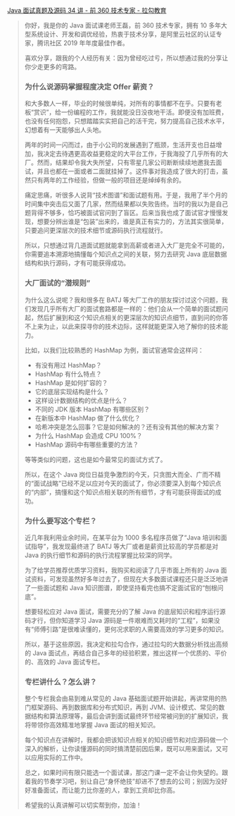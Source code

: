 [Java 面试真题及源码 34 讲 - 前 360 技术专家 - 拉勾教育](https://kaiwu.lagou.com/course/courseInfo.htm?courseId=59&sid=20-h5Url-0&buyFrom=2&pageId=1pz4#/detail/pc?id=1760)



> 你好，我是你的 Java 面试课老师王磊，前 360 技术专家，拥有 10 多年大型系统设计、开发和调优经验，热衷于技术分享，是阿里云社区的认证专家，腾讯社区 2019 年年度最佳作者。
>
> 
>
> 喜欢分享，跟我的个人经历有关：因为曾经吃过亏，所以想通过我的分享让你少走更多的弯路。
>
> ### 为什么说源码掌握程度决定 Offer 薪资？
>
> 和大多数人一样，毕业的时候很单纯，对所有的事情都不在乎。只要有老板“赏识”，给一份编程的工作，我就能没日没夜地干活。即便没有加班费，也没有任何抱怨，只想踏踏实实把自己的活干完，努力提高自己技术水平，幻想着有一天能够出人头地。
>
> 
>
> 两年的时间一闪而过，由于小公司的发展遇到了瓶颈，生活开支也日益增加，我决定去待遇更高收益更稳定的大平台工作，于我海投了几乎所有的大厂。然而，结果却令我大失所望，只有零星几家公司断断续续地邀我去面试，并且也都在一面或者二面就挂掉了。这件事对我造成了很大的打击，虽然只有两年的工作经验，但做一般的项目还是绰绰有余的。
>
> 
>
> 痛定思痛，听很多人说背“技术图谱”和面试题有用。于是，我用了半个月的时间集中突击后又面了几家，然而结果都以失败告终。当时的我以为是自己题背得不够多，恰巧被面试官问到了盲区。后来当我也成了面试官才慢慢发现，想要分辨出谁是“包装”出来的，谁是真正有实力的，方法其实很简单，只要追问更深层次的技术细节或源码执行流程就行。
>
> 
>
> 所以，只想通过背几道面试题就能拿到高薪或者进入大厂是完全不可能的，你需要追本溯源地搞懂每个知识点之间的关联，努力去研究 Java 底层数据结构和执行源码，才有可能获得成功。
>
> ### 大厂面试的“潜规则”
>
> 为什么这么说呢？我和很多在 BATJ 等大厂工作的朋友探讨过这个问题，我们发现几乎所有大厂的面试套路都是一样的：他们会从一个简单的面试题问起，然后扩展到和这个知识点相关的更深层次的知识点细节，直到问的你答不上来为止，以此来探寻你的技术边际，这样就能更深入地了解你的技术能力。
>
> 
>
> 比如，以我们比较熟悉的 HashMap 为例，面试官通常会这样问：
>
> - 有没有用过 HashMap？
> - HashMap 有什么特点？
> - HashMap 是如何扩容的？
> - 它的底层实现结构是什么？
> - 这样设计数据结构的优点是什么？
> - 不同的 JDK 版本 HashMap 有哪些区别？
> - 在新版本中 HashMap 做了什么优化？
> - 哈希冲突是怎么回事？它是如何解决的？还有没有其他的解决方案？
> - 为什么 HashMap 会造成 CPU 100%？
> - HashMap 源码中有哪些重要的方法？
>
> 等等类似的问题，这也是如今最常见的面试方式了。
>
> 
>
> 所以，在这个 Java 岗位日益竞争激烈的今天，只贪图大而全、广而不精的“面试战略”已经不足以应对今天的面试了，你必须要深入到每个知识点的“内部”，搞懂和这个知识点相关联的所有细节，才有可能获得面试的成功。
>
> ### 为什么要写这个专栏？
>
> 近几年我利用业余时间，在某平台为 1000 多名程序员做了“Java 培训和面试指导”，我发现最终进了 BATJ 等大厂或者是薪资比较高的学员都是对 Java 的执行细节和源码的执行流程掌握比较深的同学。
>
> 
>
> 为了给学员推荐优质学习资料，我购买和阅读了几乎市面上所有的 Java 面试资料，可发现虽然好多年过去了，但现在大多数面试课程还只是泛泛地讲了一些面试题和 Java 知识图谱，即使坚持看完也搞不定面试官的“刨根问底”。
>
> 
>
> 想要轻松应对 Java 面试，需要充分的了解 Java 的底层知识和程序运行源码才行，但你知道学习 Java 源码是一件艰难而又耗时的“工程”，如果没有“师傅引路”是很难读懂的，更何况求职的人需要高效的学习更多的知识。
>
> 
>
> 所以，基于这些原因，我决定和拉勾合作，通过拉勾的大数据分析找出高频的 Java 面试点，再结合自己多年的经验积累，推出这样一个优质的、平价的、高效的 Java 面试专栏。
>
> ### 专栏讲什么？怎么讲？
>
> 整个专栏我会由易到难从常见的 Java 基础面试题开始讲起，再讲常用的热门框架源码、再到数据库和分布式知识，再到 JVM、设计模式、常见的数据结构和算法原理等，最后会讲到面试最终环节经常被问到的扩展知识，我将带领你高效精准地掌握 Java 面试的相关知识。
>
> 
>
> 每个知识点在讲解时，我都会把该知识点相关的知识细节和对应源码做一个深入的解析，让你读懂源码的同时搞清楚前因后果，既可以用来面试，又可以应用实际的工作中。
>
> 
>
> 总之，如果时间有限只能选一个面试课，那这门课一定不会让你失望的。跟着我的节奏学习吧，别让自己“身怀绝技”却进不了想去的公司；别因为没好好准备面试，而让能力比你差的人，拿到工资却比你高。
>
> 
>
> 希望我的认真讲解可以切实帮到你，加油！